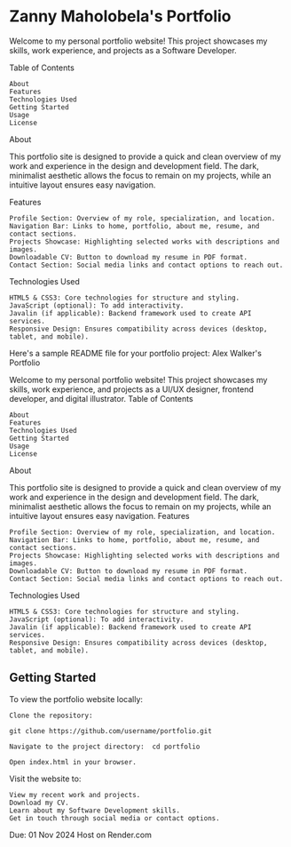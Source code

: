 # Zanny Maholobela's Portfolio
Welcome to my personal portfolio website! This project showcases my skills, work experience, and projects as a Software Developer.

Table of Contents

    About
    Features
    Technologies Used
    Getting Started
    Usage
    License

About

This portfolio site is designed to provide a quick and clean overview of my work and experience in the design and development field. The dark, minimalist aesthetic allows the focus to remain on my projects, while an intuitive layout ensures easy navigation.

Features

    Profile Section: Overview of my role, specialization, and location.
    Navigation Bar: Links to home, portfolio, about me, resume, and contact sections.
    Projects Showcase: Highlighting selected works with descriptions and images.
    Downloadable CV: Button to download my resume in PDF format.
    Contact Section: Social media links and contact options to reach out.

  Technologies Used

    HTML5 & CSS3: Core technologies for structure and styling.
    JavaScript (optional): To add interactivity.
    Javalin (if applicable): Backend framework used to create API services.
    Responsive Design: Ensures compatibility across devices (desktop, tablet, and mobile).

  Here's a sample README file for your portfolio project:
Alex Walker's Portfolio

Welcome to my personal portfolio website! This project showcases my skills, work experience, and projects as a UI/UX designer, frontend developer, and digital illustrator.
Table of Contents

    About
    Features
    Technologies Used
    Getting Started
    Usage
    License

About

This portfolio site is designed to provide a quick and clean overview of my work and experience in the design and development field. The dark, minimalist aesthetic allows the focus to remain on my projects, while an intuitive layout ensures easy navigation.
Features

    Profile Section: Overview of my role, specialization, and location.
    Navigation Bar: Links to home, portfolio, about me, resume, and contact sections.
    Projects Showcase: Highlighting selected works with descriptions and images.
    Downloadable CV: Button to download my resume in PDF format.
    Contact Section: Social media links and contact options to reach out.

Technologies Used

    HTML5 & CSS3: Core technologies for structure and styling.
    JavaScript (optional): To add interactivity.
    Javalin (if applicable): Backend framework used to create API services.
    Responsive Design: Ensures compatibility across devices (desktop, tablet, and mobile).

## Getting Started

To view the portfolio website locally:

    Clone the repository:

    git clone https://github.com/username/portfolio.git

    Navigate to the project directory:  cd portfolio

    Open index.html in your browser.

Visit the website to:

    View my recent work and projects.
    Download my CV.
    Learn about my Software Development skills.
    Get in touch through social media or contact options.
    
Due: 01 Nov 2024
Host on Render.com
